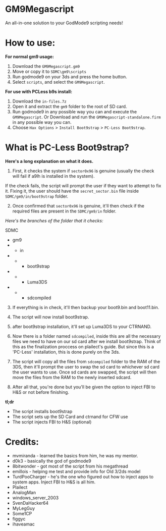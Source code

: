 # GM9Megascript
An all-in-one solution to your GodMode9 scripting needs!

# How to use:

__For normal gm9 usage:__

1. Download the `GM9Megascript.gm9`
2. Move or copy it to `SDMC\gm9\scripts`
3. Run godmode9 on your 3ds and press the home button.
4. Select `scripts`, and select the `GM9Megascript`.

__For use with PCLess b9s install:__

1. Download the `in-files.7z`
2. Open it and extract the `gm9` folder to the root of SD card.
3. Run godmode9 in any possible way you can and execute the `GM9Megascript`.
Or
Download and run the `GM9Megascript-standalone.firm` in any possible way you can.
4. Choose `Hax Options` > `Install Boot9strap` > `PC-Less Boot9strap`.

# What is PC-Less Boot9strap?

__Here's a long explanation on what it does.__

1. First, it checks the system if `sector0x96` is genuine (usually the check will fail if a9lh is installed in the system).

If the check fails, the script will prompt the user if they want to attempt to fix it. Fixing it, the user should have the `secret_sector.bin` file inside `SDMC/gm9/in/boot9strap` folder.

2. Once confirmed that `sector0x96` is genuine, it'll then check if the required files are present in the `SDMC/gm9/in` folder.

_Here's the branches of the folder that it checks:_

SDMC
* gm9
* * in
* * * boot9strap
* * * Luma3DS
* * * sdcompiled

3. If everything is in check, it'll then backup your boot9.bin and boot11.bin.

4. The script will now install boot9strap.

5. after boot9strap installation, it'll set up Luma3DS to your CTRNAND.

6. Now there is a folder named `sdcompiled`, inside this are all the necessary files we need to have on our sd card after we install boot9strap. Think of this as the finalization proccess on plailect's guide. But since this is a 'PC-Less' installation, this is done purely on the 3ds.

7. The script will copy all the files from `sdcompiled` folder to the RAM of the 3DS, then it'll prompt the user to swap the sd card to whichever sd card the user wants to use. Once sd cards are swapped, the script will then move the files from the RAM to the newly inserted sdcard.

8. After all that, you're done but you'll be given the option to inject FBI to H&S or not before finishing.

__tl;dr__

* The script installs boot9strap
* The script sets up the SD Card and ctrnand for CFW use
* The script injects FBI to H&S (optional)

# Credits:
* mvmiranda - learned the basics from him, he was my mentor.
* d0k3 - basically the god of godmode9
* 8bitwonder - got most of the script from his megathread
* emillois - helping me test and provide info for Old 3/2ds model
* TurdPooCharger - he's the one who figured out how to inject apps to system apps. Inject FBI to H&S is all him.
* Plailect
* AnalogMan
* windows_server_2003
* SvenDaHacker64
* MyLegGuy
* Some1CP
* figgyc
* ihaveamac
